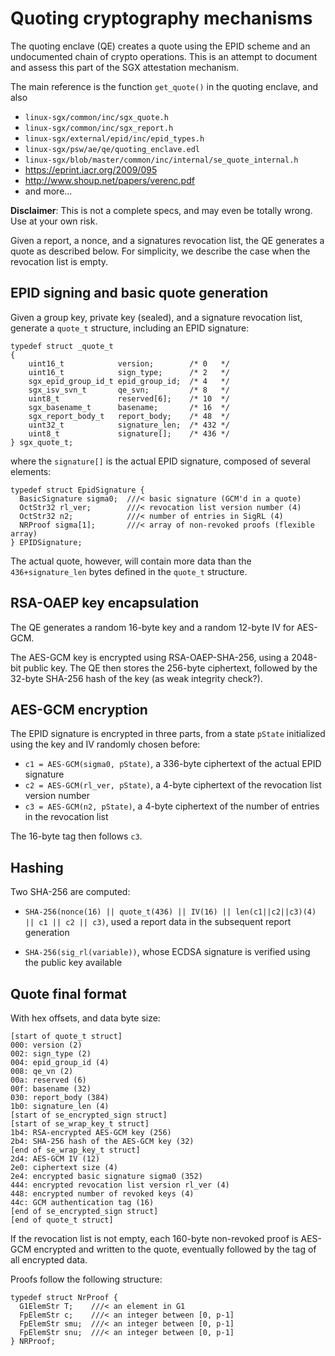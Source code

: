 # Quoting cryptography mechanisms

The quoting enclave (QE) creates a quote using the EPID scheme and an
undocumented chain of crypto operations.  This is an attempt to document
and assess this part of the SGX attestation mechanism.

The main reference is the function `get_quote()` in the quoting enclave,
and also
* `linux-sgx/common/inc/sgx_quote.h`
* `linux-sgx/common/inc/sgx_report.h`
* `linux-sgx/external/epid/inc/epid_types.h`
* `linux-sgx/psw/ae/qe/quoting_enclave.edl`
* `linux-sgx/blob/master/common/inc/internal/se_quote_internal.h`
* https://eprint.iacr.org/2009/095
* http://www.shoup.net/papers/verenc.pdf
* and more...

**Disclaimer**: This is not a complete specs, and may even be totally
wrong. Use at your own risk.

Given a report, a nonce, and a signatures revocation list, the QE generates a
quote as described below. For simplicity, we describe the case when the
revocation list is empty.


## EPID signing and basic quote generation

Given a group key, private key (sealed), and a signature revocation
list, generate a `quote_t` structure, including an EPID signature:

```
typedef struct _quote_t
{
    uint16_t            version;        /* 0   */
    uint16_t            sign_type;      /* 2   */
    sgx_epid_group_id_t epid_group_id;  /* 4   */
    sgx_isv_svn_t       qe_svn;         /* 8   */
    uint8_t             reserved[6];    /* 10  */
    sgx_basename_t      basename;       /* 16  */
    sgx_report_body_t   report_body;    /* 48  */
    uint32_t            signature_len;  /* 432 */
    uint8_t             signature[];    /* 436 */
} sgx_quote_t;
```

where the `signature[]` is the actual EPID signature, composed of
several elements:

```
typedef struct EpidSignature {
  BasicSignature sigma0;  ///< basic signature (GCM'd in a quote)
  OctStr32 rl_ver;        ///< revocation list version number (4)
  OctStr32 n2;            ///< number of entries in SigRL (4)
  NRProof sigma[1];       ///< array of non-revoked proofs (flexible array)
} EPIDSignature;

```

The actual quote, however, will contain more data than the `436+signature_len` bytes defined in the `quote_t` structure.

## RSA-OAEP key encapsulation

The QE generates a random 16-byte key and a random 12-byte IV for AES-GCM. 

The AES-GCM key is encrypted using RSA-OAEP-SHA-256, using a 2048-bit
public key. The QE then stores the 256-byte ciphertext, followed by the
32-byte SHA-256 hash of the key (as weak integrity check?).

## AES-GCM encryption

The EPID signature is encrypted in three parts, from a state `pState`
initialized using the key and IV randomly chosen before:

* `c1 = AES-GCM(sigma0, pState)`, a 336-byte ciphertext of the actual EPID signature
* `c2 = AES-GCM(rl_ver, pState)`, a 4-byte ciphertext of the revocation list version number
* `c3 = AES-GCM(n2, pState)`, a 4-byte ciphertext of the number of entries in the revocation list

The 16-byte tag then follows `c3`.

## Hashing

Two SHA-256 are computed:

* `SHA-256(nonce(16) || quote_t(436) || IV(16) || len(c1||c2||c3)(4)
  || c1 || c2 || c3)`, used a report data in the subsequent report
  generation

* `SHA-256(sig_rl(variable))`, whose ECDSA signature is verified using
  the public key available


## Quote final format

With hex offsets, and data byte size:

```
[start of quote_t struct]
000: version (2) 
002: sign_type (2)
004: epid_group_id (4)
008: qe_vn (2)
00a: reserved (6)
00f: basename (32)
030: report_body (384)
1b0: signature_len (4)
[start of se_encrypted_sign struct]
[start of se_wrap_key_t struct]
1b4: RSA-encrypted AES-GCM key (256)
2b4: SHA-256 hash of the AES-GCM key (32)
[end of se_wrap_key_t struct]
2d4: AES-GCM IV (12)
2e0: ciphertext size (4)
2e4: encrypted basic signature sigma0 (352)
444: encrypted revocation list version rl_ver (4)
448: encrypted number of revoked keys (4)
44c: GCM authentication tag (16)
[end of se_encrypted_sign struct]
[end of quote_t struct]
```

If the revocation list is not empty, each 160-byte non-revoked proof is
AES-GCM encrypted and written to the quote, eventually followed by
the tag of all encrypted data.

Proofs follow the following structure:

```
typedef struct NrProof {
  G1ElemStr T;    ///< an element in G1
  FpElemStr c;    ///< an integer between [0, p-1]
  FpElemStr smu;  ///< an integer between [0, p-1]
  FpElemStr snu;  ///< an integer between [0, p-1]
} NRProof;
```

